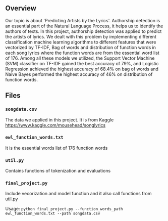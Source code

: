 ## Overview
Our topic is about 'Predicting Artists by the Lyrics'. Authorship detection is an essential part of the Natural Language Process, it helps us to identify the authors of texts. In this project, authorship detection was applied to predict the artists of lyrics. We dealt with this problem by implementing different classification machine learning algorithms to different features that were vectorized by TF-IDF, Bag of words and distribution of function words in each song lyrics where the function words are from the essential word list of 176.  Among all these models we utilized, the Support Vector Machine (SVM) classifier on TF-IDF gained the best accuracy of 79%, and Logistic Regression achieved the highest accuracy of 68.4% on bag of words and Naive Bayes performed the highest accuracy of 46% on distribution of function words.
## Files

### `songdata.csv`
The data we applied in this project. It is from Kaggle https://www.kaggle.com/mousehead/songlyrics

### `ewl_function_words.txt` 
It is the essential words list of 176 function words

### `util.py` 
Contains functions of tokenization and evaluations

### `final_project.py` 
Include vecorization and model function and it also call functions from util.py

Usage: `python final_project.py --function_words_path ewl_function_words.txt --path songdata.csv`
